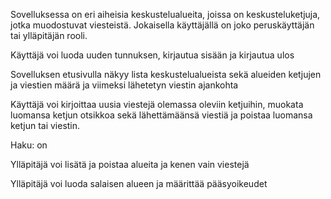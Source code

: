 Sovelluksessa on eri aiheisia keskustelualueita, joissa on keskusteluketjuja, jotka muodostuvat viesteistä. Jokaisella käyttäjällä on joko peruskäyttäjän tai ylläpitäjän rooli.

Käyttäjä voi luoda uuden tunnuksen, kirjautua sisään ja kirjautua ulos

Sovelluksen etusivulla näkyy lista keskustelualueista sekä alueiden ketjujen ja viestien määrä ja viimeksi lähetetyn viestin ajankohta

Käyttäjä voi kirjoittaa uusia viestejä olemassa oleviin ketjuihin, muokata luomansa ketjun otsikkoa sekä lähettämäänsä viestiä ja poistaa luomansa ketjun tai viestin.

Haku: on

Ylläpitäjä voi lisätä ja poistaa alueita ja kenen vain viestejä

Ylläpitäjä voi luoda salaisen alueen ja määrittää pääsyoikeudet
